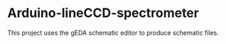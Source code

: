 # Arduino-lineCCD-spectrometer

This project uses the gEDA schematic editor to produce schematic
files.
